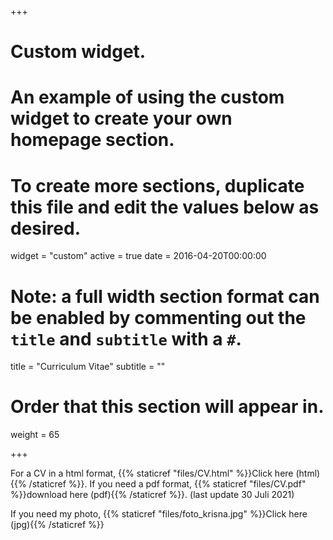 +++
# Custom widget.
# An example of using the custom widget to create your own homepage section.
# To create more sections, duplicate this file and edit the values below as desired.
widget = "custom"
active = true
date = 2016-04-20T00:00:00

# Note: a full width section format can be enabled by commenting out the `title` and `subtitle` with a `#`.
title = "Curriculum Vitae"
subtitle = ""

# Order that this section will appear in.
weight = 65

+++

For a CV in a html format, {{% staticref "files/CV.html" %}}Click here (html){{% /staticref %}}. If you need a pdf format, {{% staticref "files/CV.pdf" %}}download here (pdf){{% /staticref %}}. (last update 30 Juli 2021)

If you need my photo, {{% staticref "files/foto_krisna.jpg" %}}Click here (jpg){{% /staticref %}}